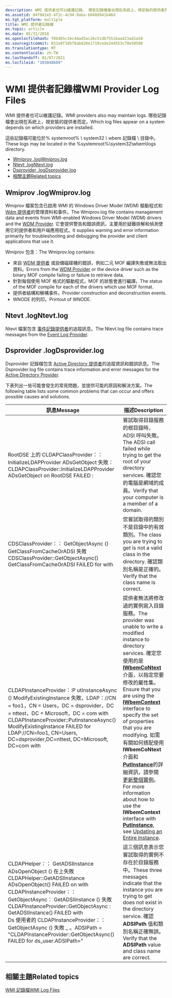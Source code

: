 ```yaml
---
description: WMI 提供者也可以維護記錄。 哪些記錄檔會出現在系統上，視安裝的提供者而定。
ms.assetid: 04f041e5-4f2c-4c94-9aba-b040d941b46d
ms.tgt_platform: multiple
title: WMI 提供者記錄檔
ms.topic: article
ms.date: 05/31/2018
ms.openlocfilehash: f0b485c16c44ad5ac26c51db7551baa423ad1a58
ms.sourcegitcommit: 831e8f3db78ab820e1710cede244553c70e50500
ms.translationtype: MT
ms.contentlocale: zh-TW
ms.lasthandoff: 01/07/2021
ms.locfileid: "103848609"
---
```

# <a name="wmi-provider-log-files"></a><span data-ttu-id="62240-104">WMI 提供者記錄檔</span><span class="sxs-lookup"><span data-stu-id="62240-104">WMI Provider Log Files</span></span>

<span data-ttu-id="62240-105">WMI 提供者也可以維護記錄。</span><span class="sxs-lookup"><span data-stu-id="62240-105">WMI providers also may maintain logs.</span></span> <span data-ttu-id="62240-106">哪些記錄檔會出現在系統上，視安裝的提供者而定。</span><span class="sxs-lookup"><span data-stu-id="62240-106">Which log files appear on a system depends on which providers are installed.</span></span>

<span data-ttu-id="62240-107">這些記錄檔可能位於% systemroot% \\ system32 \\ wbem 記錄檔 \\ 目錄中。</span><span class="sxs-lookup"><span data-stu-id="62240-107">These logs may be located in the %systemroot%\\system32\\wbem\\logs directory.</span></span>

-   [<span data-ttu-id="62240-108">Wmiprov .log</span><span class="sxs-lookup"><span data-stu-id="62240-108">Wmiprov.log</span></span>](#wmiprovlog)
-   [<span data-ttu-id="62240-109">Ntevt .log</span><span class="sxs-lookup"><span data-stu-id="62240-109">Ntevt.log</span></span>](#ntevtlog)
-   [<span data-ttu-id="62240-110">Dsprovider .log</span><span class="sxs-lookup"><span data-stu-id="62240-110">Dsprovider.log</span></span>](#dsproviderlog)
-   [<span data-ttu-id="62240-111">相關主題</span><span class="sxs-lookup"><span data-stu-id="62240-111">Related topics</span></span>](#related-topics)

## <a name="wmiprovlog"></a><span data-ttu-id="62240-112">Wmiprov .log</span><span class="sxs-lookup"><span data-stu-id="62240-112">Wmiprov.log</span></span>

<span data-ttu-id="62240-113">Wmiprov 檔案包含已啟用 WMI 的 Windows Driver Model (WDM) 驅動程式和 [Wdm 提供者](/windows/desktop/WmiCoreProv/wdm-provider)的管理資料和事件。</span><span class="sxs-lookup"><span data-stu-id="62240-113">The Wmiprov.log file contains management data and events from WMI-enabled Windows Driver Model (WDM) drivers and the [WDM Provider](/windows/desktop/WmiCoreProv/wdm-provider).</span></span> <span data-ttu-id="62240-114">它會提供警告和錯誤資訊，主要用於疑難排解和偵測使用它的提供者和用戶端應用程式。</span><span class="sxs-lookup"><span data-stu-id="62240-114">It supplies warning and error information primarily for troubleshooting and debugging the provider and client applications that use it.</span></span>

<span data-ttu-id="62240-115">Wmiprov 包含：</span><span class="sxs-lookup"><span data-stu-id="62240-115">The Wmiprov.log contains:</span></span>

-   <span data-ttu-id="62240-116">來自 [WDM 提供者](/windows/desktop/WmiCoreProv/wdm-provider) 或設備磁碟機的錯誤，例如二元 MOF 編譯失敗或無法取出資料。</span><span class="sxs-lookup"><span data-stu-id="62240-116">Errors from the [WDM Provider](/windows/desktop/WmiCoreProv/wdm-provider) or the device driver such as the binary MOF compile failing or failure to retrieve data.</span></span>
-   <span data-ttu-id="62240-117">針對每個使用 MOF 格式的驅動程式，MOF 的狀態會進行編譯。</span><span class="sxs-lookup"><span data-stu-id="62240-117">The status of the MOF compile for each of the drivers which use MOF format.</span></span>
-   <span data-ttu-id="62240-118">提供者結構和解構事件。</span><span class="sxs-lookup"><span data-stu-id="62240-118">Provider construction and deconstruction events.</span></span>
-   <span data-ttu-id="62240-119">WNODE 的列印。</span><span class="sxs-lookup"><span data-stu-id="62240-119">Printout of WNODE.</span></span>

## <a name="ntevtlog"></a><span data-ttu-id="62240-120">Ntevt .log</span><span class="sxs-lookup"><span data-stu-id="62240-120">Ntevt.log</span></span>

<span data-ttu-id="62240-121">Ntevt 檔案包含 [事件記錄提供者](/previous-versions/windows/desktop/eventlogprov/event-log-provider)的追蹤訊息。</span><span class="sxs-lookup"><span data-stu-id="62240-121">The Ntevt.log file contains trace messages from the [Event Log Provider](/previous-versions/windows/desktop/eventlogprov/event-log-provider).</span></span>

## <a name="dsproviderlog"></a><span data-ttu-id="62240-122">Dsprovider .log</span><span class="sxs-lookup"><span data-stu-id="62240-122">Dsprovider.log</span></span>

<span data-ttu-id="62240-123">Dsprovider 記錄檔包含 [Active Directory 提供者](/previous-versions/windows/desktop/dsprov/active-directory-provider)的追蹤資訊和錯誤訊息。</span><span class="sxs-lookup"><span data-stu-id="62240-123">The Dsprovider.log file contains trace information and error messages for the [Active Directory Provider](/previous-versions/windows/desktop/dsprov/active-directory-provider).</span></span>

<span data-ttu-id="62240-124">下表列出一些可能會發生的常見問題，並提供可能的原因和解決方案。</span><span class="sxs-lookup"><span data-stu-id="62240-124">The following table lists some common problems that can occur and offers possible causes and solutions.</span></span>



| <span data-ttu-id="62240-125">訊息</span><span class="sxs-lookup"><span data-stu-id="62240-125">Message</span></span>                                                                                                                                                                                                                                                                                                        | <span data-ttu-id="62240-126">描述</span><span class="sxs-lookup"><span data-stu-id="62240-126">Description</span></span>                                                                                                                                                                                                                                                                                                                                                                                                  |
|----------------------------------------------------------------------------------------------------------------------------------------------------------------------------------------------------------------------------------------------------------------------------------------------------------------|--------------------------------------------------------------------------------------------------------------------------------------------------------------------------------------------------------------------------------------------------------------------------------------------------------------------------------------------------------------------------------------------------------------|
| <span data-ttu-id="62240-127">RootDSE 上的 CLDAPClassProvider：： InitializeLDAPProvider ADsGetObject 失敗： <hresult></span><span class="sxs-lookup"><span data-stu-id="62240-127">CLDAPClassProvider::InitializeLDAPProvider ADsGetObject on RootDSE FAILED : <hresult></span></span>                                                                                                                                                                                                                    | <span data-ttu-id="62240-128">嘗試取得目錄服務的根目錄時，ADSI 呼叫失敗。</span><span class="sxs-lookup"><span data-stu-id="62240-128">The ADSI call failed while trying to get the root of your directory services.</span></span> <span data-ttu-id="62240-129">確認您的電腦是網域的成員。</span><span class="sxs-lookup"><span data-stu-id="62240-129">Verify that your computer is a member of a domain.</span></span>                                                                                                                                                                                                                                                                             |
| <span data-ttu-id="62240-130">CDSClassProvider：： GetObjectAsync () GetClassFromCacheOrADSI 失敗 <class name><hresult></span><span class="sxs-lookup"><span data-stu-id="62240-130">CDSClassProvider::GetObjectAsync() GetClassFromCacheOrADSI FAILED for <class name> with <hresult></span></span>                                                                                                                                                                                                  | <span data-ttu-id="62240-131">您嘗試取得的類別不是目錄中的有效類別。</span><span class="sxs-lookup"><span data-stu-id="62240-131">The class you are trying to get is not a valid class in the directory.</span></span> <span data-ttu-id="62240-132">確認類別名稱是正確的。</span><span class="sxs-lookup"><span data-stu-id="62240-132">Verify that the class name is correct.</span></span>                                                                                                                                                                                                                                                                                                |
| <span data-ttu-id="62240-133">CLDAPInstanceProvider：:P utInstanceAsync () ModifyExistingInstance 失敗，LDAP：//CN = foo1，CN = Users，DC = dsprovider，DC = nttest，DC = Microsoft，DC = com with <hresult></span><span class="sxs-lookup"><span data-stu-id="62240-133">CLDAPInstanceProvider::PutInstanceAsync() ModifyExistingInstance FAILED for LDAP://CN=foo1, CN=Users, DC=dsprovider,DC=nttest, DC=Microsoft, DC=com with <hresult></span></span>                                                                                                                                       | <span data-ttu-id="62240-134">提供者無法將修改過的實例寫入目錄服務。</span><span class="sxs-lookup"><span data-stu-id="62240-134">The provider was unable to write a modified instance to directory services.</span></span> <span data-ttu-id="62240-135">確定您使用的是 [**IWbemCoNtext**](/windows/desktop/api/WbemCli/nn-wbemcli-iwbemcontext) 介面，以指定您要修改的屬性集。</span><span class="sxs-lookup"><span data-stu-id="62240-135">Ensure that you are using the [**IWbemContext**](/windows/desktop/api/WbemCli/nn-wbemcli-iwbemcontext) interface to specify the set of properties that you are modifying.</span></span> <span data-ttu-id="62240-136">如需有關如何搭配使用 **IWbemCoNtext** 介面和 [**PutInstance**](/windows/desktop/api/Provider/nf-provider-provider-putinstance(constcinstance__long))的詳細資訊，請參閱 [更新整個實例](updating-an-entire-instance.md)。</span><span class="sxs-lookup"><span data-stu-id="62240-136">For more information about how to use the **IWbemContext** interface with [**PutInstance**](/windows/desktop/api/Provider/nf-provider-provider-putinstance(constcinstance__long)), see [Updating an Entire Instance](updating-an-entire-instance.md).</span></span> |
| <span data-ttu-id="62240-137">CLDAPHelper：： GetADSIInstance ADsOpenObject <class name> () 在上失敗 <hresult></span><span class="sxs-lookup"><span data-stu-id="62240-137">CLDAPHelper::GetADSIInstance ADsOpenObject() FAILED on <class name> with <hresult></span></span><br/> <span data-ttu-id="62240-138">CLDAPInstanceProvider：： GetObjectAsync： GetADSIInstance () 失敗 <hresult></span><span class="sxs-lookup"><span data-stu-id="62240-138">CLDAPInstanceProvider::GetObjectAsync : GetADSIInstance() FAILED with <hresult></span></span><br/> <span data-ttu-id="62240-139">Ds 使用者的 CLDAPInstanceProvider：： GetObjectAsync () 失敗 \_ 。ADSIPath = "<class name></span><span class="sxs-lookup"><span data-stu-id="62240-139">CLDAPInstanceProvider::GetObjectAsync() FAILED for ds\_user.ADSIPath="<class name></span></span><br/> | <span data-ttu-id="62240-140">這三個訊息表示您嘗試取得的實例不存在於目錄服務中。</span><span class="sxs-lookup"><span data-stu-id="62240-140">These three messages indicate that the instance you are trying to get does not exist in the directory service.</span></span> <span data-ttu-id="62240-141">確認 **ADSIPath** 值和類別名稱正確無誤。</span><span class="sxs-lookup"><span data-stu-id="62240-141">Verify that the **ADSIPath** value and class name are correct.</span></span>                                                                                                                                                                                                                                |



 

## <a name="related-topics"></a><span data-ttu-id="62240-142">相關主題</span><span class="sxs-lookup"><span data-stu-id="62240-142">Related topics</span></span>

<dl> <dt>

[<span data-ttu-id="62240-143">WMI 記錄檔</span><span class="sxs-lookup"><span data-stu-id="62240-143">WMI Log Files</span></span>](wmi-log-files.md)
</dt> </dl>

 

